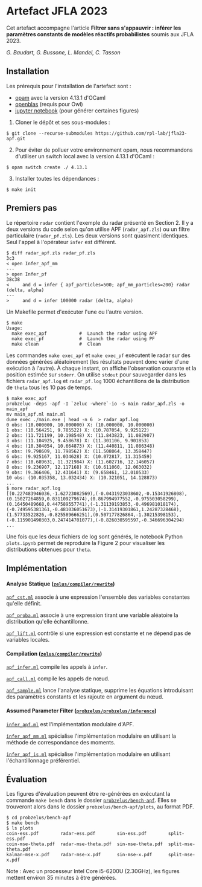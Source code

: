 # Artefact JFLA 2023

Cet artefact accompagne l'article **Filtrer sans s'appauvrir : inférer les paramètres constants de modèles réactifs probabilistes** soumis aux JFLA 2023.

_G. Baudart, G. Bussone, L. Mandel, C. Tasson_

## Installation

Les prérequis pour l'installation de l'artefact sont :
- [opam](http://opam.ocaml.org/) avec la version 4.13.1 d'OCaml
- [openblas](https://github.com/xianyi/OpenBLAS) (requis pour Owl)
- [jupyter notebook](https://jupyter.org/) (pour générer certaines figures)


1. Cloner le dépôt et ses sous-modules :

```
$ git clone --recurse-submodules https://github.com/rpl-lab/jfla23-apf.git
```

2. Pour éviter de polluer votre environnement opam, nous recommandons d'utiliser un switch local avec la version 4.13.1 d'OCaml :

```
$ opam switch create ./ 4.13.1
```

3. Installer toutes les dépendances :

```
$ make init
```

## Premiers pas

Le répertoire `radar` contient l'exemple du radar présenté en Section 2.
Il y a deux versions du code selon qu'on utilise APF (`radar_apf.zls`) ou un filtre particulaire (`radar_pf.zls`).
Les deux versions sont quasiment identiques.
Seul l'appel à l'opérateur `infer` est différent.

```
$ diff radar_apf.zls radar_pf.zls
3c3
< open Infer_apf_mm
---
> open Infer_pf
38c38
<     and d = infer { apf_particles=500; apf_mm_particles=200} radar (delta, alpha)
---
>     and d = infer 100000 radar (delta, alpha)
```

Un Makefile permet d'exécuter l'une ou l'autre version.

```
$ make
Usage:
  make exec_apf            #  Launch the radar using APF
  make exec_pf             #  Launch the radar using PF
  make clean               #  Clean
```

Les commandes `make exec_apf` et `make exec_pf` exécutent le radar sur des données générées aléatoirement (les résultats peuvent donc varier d'une exécution à l'autre).
À chaque instant, on affiche l'observation courante et la position estimée sur `stderr`.
On utilise `stdout` pour sauvegarder dans les fichiers `radar_apf.log` et `radar_pf.log` 1000 échantillons de la distribution de `theta` tous les 10 pas de temps.

```
$ make exec_apf
probzeluc -deps -apf -I `zeluc -where`-io -s main radar_apf.zls -o main_apf
mv main_apf.ml main.ml
dune exec ./main.exe | head -n 6  > radar_apf.log
0 obs: (10.000000, 10.000000) X: (10.000000, 10.000000)
1 obs: (10.564251, 9.785522) X: (10.787054, 9.925122)
2 obs: (11.721199, 10.198548) X: (11.843823, 11.082907)
3 obs: (11.104925, 9.458678) X: (11.301106, 9.901853)
4 obs: (10.304054, 10.664873) X: (11.440811, 11.086348)
5 obs: (9.798609, 11.798562) X: (11.508064, 13.358447)
6 obs: (9.925167, 11.034628) X: (10.072817, 11.315459)
7 obs: (10.689631, 11.321984) X: (11.602716, 12.146057)
8 obs: (9.236907, 12.117168) X: (10.611060, 12.063032)
9 obs: (9.366406, 12.431641) X: (9.658461, 12.010533)
10 obs: (10.035358, 13.032434) X: (10.321051, 14.128873)
...
$ more radar_apf.log 
[(0.227483946036,-1.62723082569),(-0.0431923038602,-0.15341926808),(0.15027264859,0.831109279674),(0.867994977552,-0.975503058299),(0.16450489668,0.447589557741),(-1.31139193853,-0.496981018174),(-0.749595381361,-0.481036051673),(-1.31419301861,1.24287328468),(1.57733522826,-0.825589666251),(0.507177826864,-1.30215398153),(-0.115901490303,0.247414701077),(-0.826030595597,-0.346696304294)
...
```

Une fois que les deux fichiers de log sont générés, le notebook Python `plots.ipynb` permet de reproduire la Figure 2 pour visualiser les distributions obtenues pour `theta`.

## Implémentation

#### Analyse Statique ([`zelus/compiler/rewrite`](https://github.com/rpl-lab/zelus/tree/8e852daab03caae9c29020331b8c0b22d3842203/compiler/rewrite))

[`apf_cst.ml`](https://github.com/rpl-lab/zelus/blob/8e852daab03caae9c29020331b8c0b22d3842203/compiler/rewrite/apf_cst.ml) associe à une expression l'ensemble des variables constantes qu'elle définit.

[`apf_proba.ml`](https://github.com/rpl-lab/zelus/blob/8e852daab03caae9c29020331b8c0b22d3842203/compiler/rewrite/apf_proba.ml) associe à une expression tirant une variable aléatoire la distribution qu'elle échantillonne.

[`apf_lift.ml`](https://github.com/rpl-lab/zelus/blob/8e852daab03caae9c29020331b8c0b22d3842203/compiler/rewrite/apf_lift.ml) contrôle si une expression est constante et ne dépend pas de variables locales.

#### Compilation ([`zelus/compiler/rewrite`](https://github.com/rpl-lab/zelus/tree/8e852daab03caae9c29020331b8c0b22d3842203/compiler/rewrite))

[`apf_infer.ml`](https://github.com/rpl-lab/zelus/blob/8e852daab03caae9c29020331b8c0b22d3842203/compiler/rewrite/apf_infer.ml) compile les appels à `infer`.

[`apf_call.ml`](https://github.com/rpl-lab/zelus/blob/8e852daab03caae9c29020331b8c0b22d3842203/compiler/rewrite/apf_call.ml) compile les appels de nœud.

[`apf_sample.ml`](https://github.com/rpl-lab/zelus/blob/8e852daab03caae9c29020331b8c0b22d3842203/compiler/rewrite/apf_sample.ml) lance l'analyse statique, supprime les équations introduisant des paramètres constants et les rajoute en argument du nœud.

#### Assumed Parameter Filter ([`probzelus/probzelus/inference`](https://github.com/rpl-lab/probzelus/tree/e056be0ad5a6e1283ddd9189513364fa2a60d465/probzelus/inference))

[`infer_apf.ml`](https://github.com/rpl-lab/probzelus/blob/e056be0ad5a6e1283ddd9189513364fa2a60d465/probzelus/inference/infer_apf.ml) est l'implémentation modulaire d'APF.

[`infer_apf_mm.ml`](https://github.com/rpl-lab/probzelus/blob/e056be0ad5a6e1283ddd9189513364fa2a60d465/probzelus/inference/infer_apf_mm.ml) spécialise l'implémentation modulaire en utilisant la méthode de correspondance des moments.

[`infer_apf_is.ml`](https://github.com/rpl-lab/probzelus/blob/e056be0ad5a6e1283ddd9189513364fa2a60d465/probzelus/inference/infer_apf_is.ml) spécialise l'implémentation modulaire en utilisant l'échantillonnage préférentiel.

## Évaluation

Les figures d'évaluation peuvent être re-générées en exécutant la commande `make bench` dans le dossier [`probzelus/bench-apf`](https://github.com/rpl-lab/probzelus/tree/e056be0ad5a6e1283ddd9189513364fa2a60d465/bench-apf). 
Elles se trouveront alors dans le dossier `probzelus/bench-apf/plots`, au format PDF.

```
$ cd probzelus/bench-apf
$ make bench
$ ls plots
coin-ess.pdf        radar-ess.pdf        sin-ess.pdf        split-ess.pdf
coin-mse-theta.pdf  radar-mse-theta.pdf  sin-mse-theta.pdf  split-mse-theta.pdf
kalman-mse-x.pdf    radar-mse-x.pdf      sin-mse-x.pdf      split-mse-x.pdf
```

Note : Avec un processeur Intel Core i5-6200U (2.30GHz), les figures mettent environ 35 minutes à être générées.
